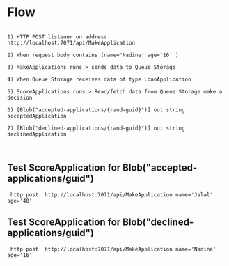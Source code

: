 
# Flow 

```

1) HTTP POST listener on address http://localhost:7071/api/MakeApplication 

2) When request body contains (name='Nadine' age='16' )

3) MakeApplications runs > sends data to Queue Storage 

4) When Queue Storage receives data of type LoanApplication 

5) ScoreApplications runs > Read/fetch data from Queue Storage make a decision 

6) [Blob("accepted-applications/{rand-guid}")] out string acceptedApplication

7) [Blob("declined-applications/{rand-guid}")] out string declinedApplication



```



## Test ScoreApplication for Blob("accepted-applications/guid") 

```
 http post  http://localhost:7071/api/MakeApplication name='Jalal' age='40'

```



## Test ScoreApplication for Blob("declined-applications/guid") 

```
 http post  http://localhost:7071/api/MakeApplication name='Nadine' age='16'

```

